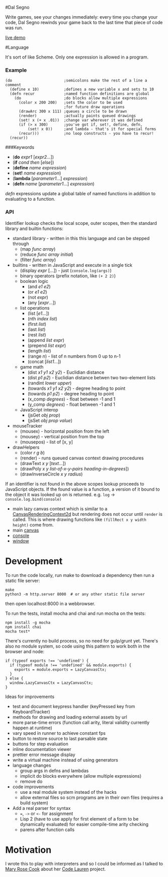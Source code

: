 #Dal Segno

Write games, see your changes immediately:
every time you change your code, Dal Segno rewinds your game
back to the last time that piece of code was run.

[live demo](http://dalsegno.ballingt.com/)

#Language

It's sort of like Scheme.
Only one expression is allowed in a program.

### Example

    (do                       ;semicolons make the rest of a line a comment
      (define x 10)           ;defines a new variable x and sets to 10
      (defn recur             ;named function definitions are global
        (do                   ;do blocks allow multiple expressions
          (color x 200 200)   ;sets the color to be used
                              ;for future draw operations
          (drawArc 300 x 111) ;queues a circle to be drawn
          (render)            ;actually paints queued drawings
          (set! x (+ x .01))  ;change var wherever it was defined
          (if (> x 300)       ;you've got if, set!, define, defn,
              (set! x 0))     ;and lambda - that's it for special forms
          (recur)))           ;no loop constructs - you have to recur!
      (recur))

###Keywords
* (**do** *expr1* [*expr2...*])
* (**if** *cond* *then* [*else*])
* (**define** *name* *expression*)
* (**set!** *name* *expression*)
* (**lambda** [*parameter1*...] *expression*)
* (**defn** *name* [*parameter1*...] *expression*)

*defn* expressions update a global table of named functions in addition to
evaluating to a function.

### API

Identifier lookup checks the local scope, outer scopes, then
the standard library and builtin functions:

* standard library - written in this this language and can be stepped through
  * (map *func* *array*)
  * (reduce *func* *array* *initial*)
  * (filter *func* *array*)
* builtins - written in JavaScript and execute in a single tick
  * (display *expr* [...]) - just (`console.log(args)`)
  * binary operators (prefix notation, like `(+ 2 2)`)
  * boolean logic
    * (and *e1* *e2*)
    * (or *e1* *e2*)
    * (not *expr*)
    * (any [*expr*...])
  * list operations
    * (list [*e1*...])
    * (nth *index* *list*)
    * (first *list*)
    * (last *list*)
    * (rest *list*)
    * (append *list* *expr*)
    * (prepend *list* *expr*)
    * (length *list*)
    * (range *n*) - list of n numbers from 0 up to n-1
    * (concat [*list1*...])
  * game math
    * (dist *x1* *y1* *x2* *y2*) - Euclidian distance
    * (dist *p1* *p2*) - Euclidian distance betwen two two-element lists
    * (randint *lower* *upper*)
    * (towards *x1* *y1* *x2* *y2*) - degree heading to point
    * (towards *p1* *p2*) - degree heading to point
    * (x_comp *degrees*) - float between -1 and 1
    * (y_comp *degrees*) - float between -1 and 1
  * JavaScript interop
    * (jsGet *obj* *prop*)
    * (jsSet *obj* *prop* *value*)
* mouseTracker
  * (mousex) - horizontal position from the left
  * (mousey) - vertical position from the top
  * (mousepos) - list of [x, y]
* drawHelpers
  * (color *r* *g* *b*)
  * (render) - runs queued canvas context drawing procedures
  * (drawText *x* *y* [*text*...])
  * (drawPoly *x* *y* *list-of-x-y-pairs* *heading-in-degrees*])
  * (drawInverseCircle *x* *y* *radius*)

If an identifier is not found in the above scopes lookup proceeds to
JavaScript objects. If the found value is a function, a version of
it bound to the object it was looked up on is returned.
e.g. `log` -> `console.log.bind(console)`

* main lazy canvas context which is similar to a [CanvasRenderingContext2d](
  https://developer.mozilla.org/en-US/docs/Web/API/CanvasRenderingContext2D)
  but rendering does not occur until `render` is called. This is where
  drawing functions like `(fillRect x y width height)` come from.
* main [canvas](https://developer.mozilla.org/en-US/docs/Web/API/HTMLCanvasElement)
* [console](https://developer.mozilla.org/en-US/docs/Web/API/Console)
* [window](https://developer.mozilla.org/en-US/docs/Web/API/Window)

# Development

To run the code locally, run make to download a dependency then run a static file server:

    make
    python3 -m http.server 8000  # or any other static file server

then open localhost:8000 in a webbrowser.

To run the tests, install mocha and chai and run mocha on the tests:

    npm install -g mocha
    npm install chai
    mocha test*

There's currently no build process, so no need for gulp/grunt yet.
There's also no module system, so code using this pattern to work
both in the browser and node:

    if (typeof exports !== 'undefined') {
      if (typeof module !== 'undefined' && module.exports) {
        exports = module.exports = LazyCanvasCtx;
      }
    } else {
      window.LazyCanvasCtx = LazyCanvasCtx;
    }

Ideas for improvements

* test and document keypress handler (keyPressed key from KeyboardTracker)
* methods for drawing and loading external assets by url
* more parse-time errors (function call arity, literal validity
  currently happen at runtime)
* vary speed in runner to achieve constant fps
* button to restore source to last parsable state
* buttons for step evaluation
* inline documentation viewer
* prettier error message display
* write a virtual machine instead of using generators
* language changes
  * group args in defns and lambdas
  * implicit do blocks everywhere (allow multiple expressions)
  * remove do
* code improvements
  * use a real module system instead of the hacks
  * allow external files so scm programs are in their own files (requires
    a build system)
* Add a real parser for syntax
  * `=`, `->` or `<-` for assignment
  * Lisp 2 (have to use apply for first element of a form to be dynamically
    evaluated) for easier compile-time arity checking
  * parens after function calls

# Motivation

I wrote this to play with interpreters and so I could be informed as
I talked to [Mary Rose Cook](http://maryrosecook.com/) about her
[Code Lauren](http://codelauren.com/) project.
